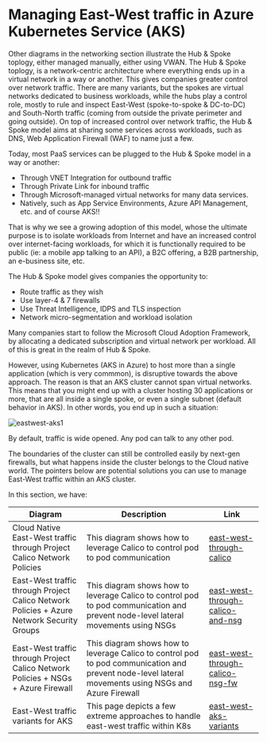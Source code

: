# Managing East-West traffic in Azure Kubernetes Service (AKS)

Other diagrams in the networking section illustrate the Hub & Spoke toplogy, either managed manually, either using VWAN. The Hub & Spoke toplogy, is a network-centric architecture where everything ends up in a virtual network in a way or another. This gives companies greater control over network traffic. There are many variants, but the spokes are virtual networks dedicated to business workloads, while the hubs play a control role, mostly to rule and inspect East-West  (spoke-to-spoke & DC-to-DC) and South-North traffic (coming from outside the private perimeter and going outside).  On top of increased control over network traffic, the Hub & Spoke model aims at sharing some services across workloads, such as DNS, Web Application Firewall (WAF) to name just a few.

Today, most PaaS services can be plugged to the Hub & Spoke model in a way or another:

- Through VNET Integration for outbound traffic
- Through Private Link for inbound traffic
- Through Microsoft-managed virtual networks for many data services.
- Natively, such as App Service Environments, Azure API Management, etc. and of course AKS!!

That is why we see a growing adoption of this model, whose the ultimate purpose is to isolate workloads from Internet and have an increased control over internet-facing workloads, for which it is functionally required to be public (ie: a mobile app talking to an API), a B2C offering, a B2B partnership, an e-business site, etc.

The Hub & Spoke model gives companies the opportunity to:

- Route traffic as they wish
- Use layer-4 & 7 firewalls
- Use Threat Intelligence, IDPS and TLS inspection
- Network micro-segmentation and workload isolation

Many companies start to follow the Microsoft Cloud Adoption Framework, by allocating a dedicated subscription and virtual network per workload. All of this is great in the realm of Hub & Spoke.

However, using Kubernetes (AKS in Azure) to host more than a single application (which is very commmon), is disruptive towards the above approach. The reason is that an AKS cluster cannot span virtual networks. This means that you might end up with a cluster hosting 30 applications or more, that are all inside a single spoke, or even a single subnet (default behavior in AKS).  In other words, you end up in such a situation:

![eastwest-aks1](https://github.com/stephaneey/azure-and-k8s-architecture/blob/main/networking/images/aks-east-west.png)

By default, traffic is wide opened. Any pod can talk to any other pod.

The boundaries of the cluster can still be controlled easily by next-gen firewalls, but what happens inside the cluster belongs to the Cloud native world. The pointers below are potential solutions you can use to manage East-West traffic within an AKS cluster.

In this section, we have:

| Diagram | Description |Link
| ----------- | ----------- | ----------- |
| Cloud Native East-West traffic through Project Calico Network Policies | This diagram shows how to leverage Calico to control pod to pod communication|[east-west-through-calico](./east-west-through-calico.md) |
| East-West traffic through Project Calico Network Policies + Azure Network Security Groups| This diagram shows how to leverage Calico to control pod to pod communication and prevent node-level lateral movements using NSGs|[east-west-through-calico-and-nsg](./east-west-through-calico-and-nsg.md) |
| East-West traffic through Project Calico Network Policies + NSGs + Azure Firewall| This diagram shows how to leverage Calico to control pod to pod communication and prevent node-level lateral movements using NSGs and Azure Firewall|[east-west-through-calico-nsg-fw](./east-west-through-calico-nsg-fw.md) |
| East-West traffic variants for AKS| This page depicts a few extreme approaches to handle east-west traffic within K8s|[east-west-aks-variants](./east-west-aks-variants.md) |